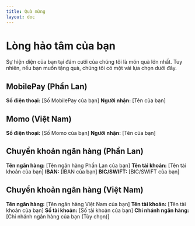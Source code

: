 ```yaml
---
title: Quà mừng
layout: doc
---
```


# Lòng hảo tâm của bạn

Sự hiện diện của bạn tại đám cưới của chúng tôi là món quà lớn nhất. Tuy nhiên, nếu bạn muốn tặng quà, chúng tôi có một vài lựa chọn dưới đây.

## MobilePay (Phần Lan)

**Số điện thoại:** [Số MobilePay của bạn]
**Người nhận:** [Tên của bạn]

## Momo (Việt Nam)

**Số điện thoại:** [Số Momo của bạn]
**Người nhận:** [Tên của bạn]

## Chuyển khoản ngân hàng (Phần Lan)

**Tên ngân hàng:** [Tên ngân hàng Phần Lan của bạn]
**Tên tài khoản:** [Tên tài khoản của bạn]
**IBAN:** [IBAN của bạn]
**BIC/SWIFT:** [BIC/SWIFT của bạn]

## Chuyển khoản ngân hàng (Việt Nam)

**Tên ngân hàng:** [Tên ngân hàng Việt Nam của bạn]
**Tên tài khoản:** [Tên tài khoản của bạn]
**Số tài khoản:** [Số tài khoản của bạn]
**Chi nhánh ngân hàng:** [Chi nhánh ngân hàng của bạn (Tùy chọn)]
